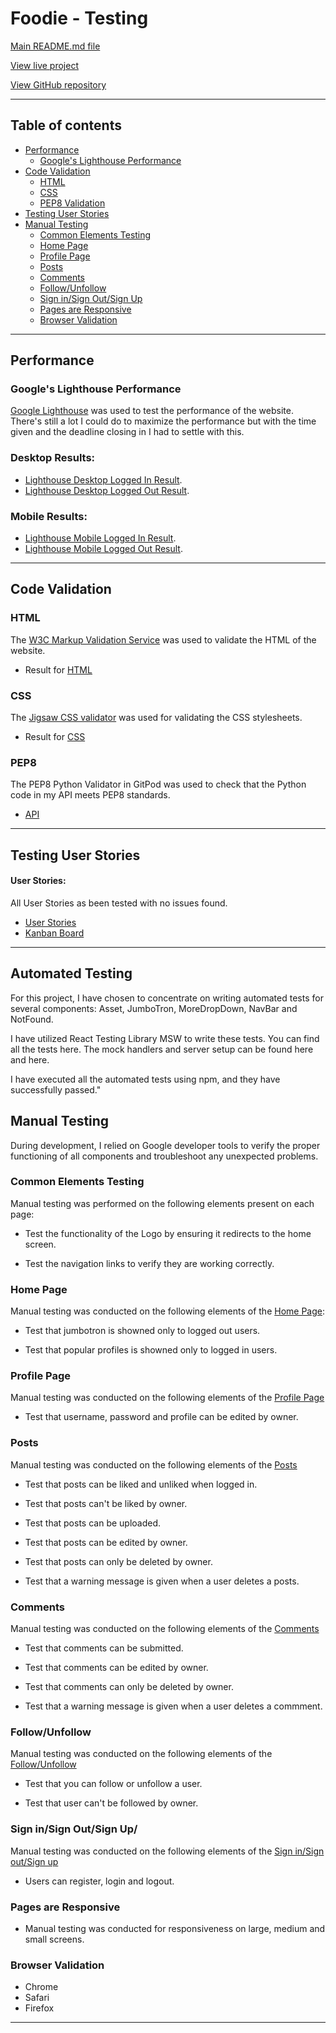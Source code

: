 # Foodie - Testing 

[Main README.md file](/README.md)

[View live project](https://pp5-capell-745fa2049c09.herokuapp.com/)

[View GitHub repository](https://github.com/CharlieApell/project_portfolio_5)

***
## Table of contents
- [Performance](#performance)
  - [Google's Lighthouse Performance](#googles-lighthouse-performance)
- [Code Validation](#code-validation)
  - [HTML](#html)
  - [CSS](#css)
  - [PEP8 Validation](#pep8)
- [Testing User Stories](#Testing-User-Stories)
- [Manual Testing](#Manual-Testing)
    - [Common Elements Testing](#common-elements-testing)
    - [Home Page](#home-page)
    - [Profile Page](#profile-page)
    - [Posts](#posts)
    - [Comments](#comments)
    - [Follow/Unfollow](#followunfollow)
    - [Sign in/Sign Out/Sign Up](#sign-insign-outsign-up)
    - [Pages are Responsive](#pages-are-responsive)
    - [Browser Validation](#Browser-Validation)

***

## Performance

### Google's Lighthouse Performance
[Google Lighthouse](https://developers.google.com/web/tools/lighthouse) was used to test the performance of the website.<br>
There's still a lot I could do to maximize the performance but with the time given and the deadline closing in I had to settle with this.
### Desktop Results:
- [Lighthouse Desktop Logged In Result](./src/assets/testing/lh-loggedin.png).<br>
- [Lighthouse Desktop Logged Out Result](./src/assets/testing/lh-loggedout.png).

### Mobile Results:
- [Lighthouse Mobile Logged In Result](./src/assets/testing/lh-loggedin-m.png).<br>
- [Lighthouse Mobile Logged Out Result](./src/assets/testing/lh-loggedout-m.png).

***

## Code Validation

### HTML
The [W3C Markup Validation Service](https://validator.w3.org/) was used to validate the HTML of the website.
 - Result for [HTML](./src/assets/testing/w3chtml.png)

### CSS
The [Jigsaw CSS validator](https://jigsaw.w3.org/css-validator/) was used for validating the CSS stylesheets.
- Result for [CSS](./src/assets/testing/w3ccss.png)

### PEP8
The PEP8 Python Validator in GitPod was used to check that the Python code in my API meets PEP8 standards.

- [API](./src/assets/testing/pep8.png)

***

## Testing User Stories

#### User Stories:
All User Stories as been tested with no issues found.
- [User Stories](https://github.com/CharlieApell/project_portfolio_5/issues)
- [Kanban Board](https://github.com/users/CharlieApell/projects/7)

***

## Automated Testing

For this project, I have chosen to concentrate on writing automated tests for several components: Asset, JumboTron, MoreDropDown, NavBar and NotFound.

I have utilized React Testing Library MSW to write these tests. You can find all the tests here. The mock handlers and server setup can be found here and here.

I have executed all the automated tests using npm, and they have successfully passed."

## Manual Testing

During development, I relied on Google developer tools to verify the proper functioning of all components and troubleshoot any unexpected problems.

### Common Elements Testing
Manual testing was performed on the following elements present on each page:

- Test the functionality of the Logo by ensuring it redirects to the home screen.

- Test the navigation links to verify they are working correctly.

### Home Page
Manual testing was conducted on the following elements of the [Home Page](https://pp5-capell-745fa2049c09.herokuapp.com/):
     
- Test that jumbotron is showned only to logged out users.

- Test that popular profiles is showned only to logged in users.

### Profile Page
Manual testing was conducted on the following elements of the [Profile Page](https://pp5-capell-745fa2049c09.herokuapp.com/)

- Test that username, password and profile can be edited by owner.

### Posts
Manual testing was conducted on the following elements of the [Posts](https://pp5-capell-745fa2049c09.herokuapp.com/)

- Test that posts can be liked and unliked when logged in.

- Test that posts can't be liked by owner.

- Test that posts can be uploaded.

- Test that posts can be edited by owner.

- Test that posts can only be deleted by owner.

- Test that a warning message is given when a user deletes a posts.

### Comments
Manual testing was conducted on the following elements of the [Comments](https://pp5-capell-745fa2049c09.herokuapp.com/)
     
- Test that comments can be submitted.

- Test that comments can be edited by owner.

- Test that comments can only be deleted by owner.

- Test that a warning message is given when a user deletes a commment.

### Follow/Unfollow
Manual testing was conducted on the following elements of the [Follow/Unfollow](https://pp5-capell-745fa2049c09.herokuapp.com/)

- Test that you can follow or unfollow a user.

- Test that user can't be followed by owner.
     
### Sign in/Sign Out/Sign Up/
Manual testing was conducted on the following elements of the [Sign in/Sign out/Sign up](https://pp5-capell-745fa2049c09.herokuapp.com/)

- Users can register, login and logout.

### Pages are Responsive
- Manual testing was conducted for responsiveness on large, medium and small screens.

### Browser Validation
- Chrome
- Safari
- Firefox

***